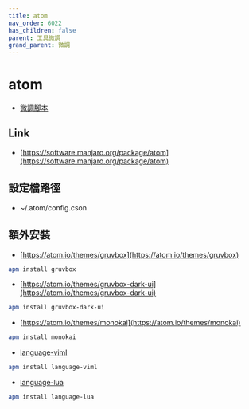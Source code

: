 ```yaml
---
title: atom
nav_order: 6022
has_children: false
parent: 工具微調
grand_parent: 微調
---
```



# atom

* [微調腳本](https://github.com/samwhelp/note-about-manjaro/tree/gh-pages/_demo/adjustment/tool/atom)


## Link

* [https://software.manjaro.org/package/atom](https://software.manjaro.org/package/atom)


## 設定檔路徑

* ~/.atom/config.cson


## 額外安裝

* [https://atom.io/themes/gruvbox](https://atom.io/themes/gruvbox)

``` sh
apm install gruvbox
```


* [https://atom.io/themes/gruvbox-dark-ui](https://atom.io/themes/gruvbox-dark-ui)

``` sh
apm install gruvbox-dark-ui
```


* [https://atom.io/themes/monokai](https://atom.io/themes/monokai)

``` sh
apm install monokai
```


* [language-viml](https://atom.io/packages/language-viml)

``` sh
apm install language-viml
```

* [language-lua](https://atom.io/packages/language-lua)

``` sh
apm install language-lua
```
